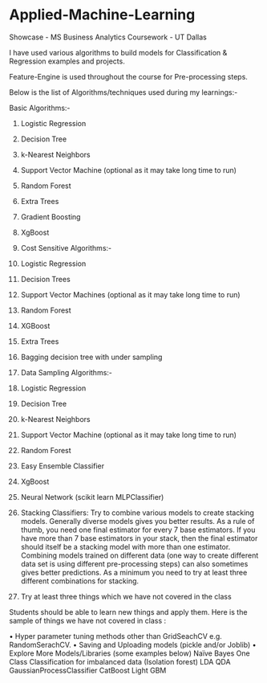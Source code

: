 # Applied-Machine-Learning
Showcase - MS Business Analytics Coursework - UT Dallas 

I have used various algorithms to build models for Classification & Regression examples and projects.

Feature-Engine is used throughout the course for Pre-processing steps.

Below is the list of Algorithms/techniques used during my learnings:-

Basic Algorithms:-

1.	Logistic Regression
2.	Decision Tree
3.	k-Nearest Neighbors
4.	Support Vector Machine (optional as it may take long time to run)
5.	Random Forest
6.	Extra Trees
7.	Gradient Boosting
8.	XgBoost

2.	Cost Sensitive Algorithms:- 
9.	Logistic Regression
10.	Decision Trees
11.	Support Vector Machines (optional as it may take long time to run)
12.	Random Forest
13.	XGBoost
14.	Extra Trees
15.	Bagging decision tree with under sampling


3.	Data Sampling Algorithms:-
16.	Logistic Regression
17.	Decision Tree
18.	k-Nearest Neighbors
19.	Support Vector Machine (optional as it may take long time to run)
20.	Random Forest
21.	Easy Ensemble Classifier
22.	XgBoost
23.	Neural Network (scikit learn MLPClassifier)

4.	Stacking Classifiers: Try to combine various models to create stacking models. Generally diverse models gives you better results. As a rule of thumb, you need one final estimator for every 7 base estimators. If you have more than 7 base estimators in your stack, then the final estimator should itself be a stacking model with more than one estimator. Combining models trained on  different data (one way to create different data set is using different pre-processing steps) can also sometimes gives better predictions. As a minimum you need to try at least three different combinations for stacking. 

2.	Try at least three things which we have not covered in the class

Students should be able to learn new things and apply them. Here is the sample of things we have not covered in class :

•	Hyper parameter tuning methods other than GridSeachCV e.g. RandomSerachCV. 
•	Saving and Uploading models (pickle and/or Joblib)
•	Explore More Models/Libraries (some examples below)
	Naïve Bayes
	One Class Classification for imbalanced data (Isolation forest)
	LDA 
	QDA
	GaussianProcessClassifier
	CatBoost
	Light GBM

